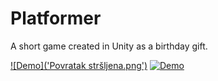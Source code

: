 # Platformer
A short game created in Unity as a birthday gift.

[![Demo]('Povratak stršljena.png')](http://strsljen.dozivotnableja.com/)
[![Demo](mc.jpg)](https://www.youtube.com/watch?v=fE5slrS8wcY)

